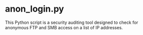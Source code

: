 # anon_login.py
This Python script is a security auditing tool designed to check for anonymous FTP and SMB access on a list of IP addresses. 
